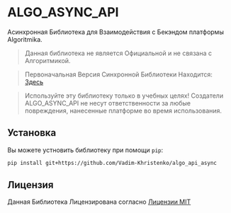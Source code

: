 # ALGO_ASYNC_API

Асинхронная Библиотека для Взаимодействия с Бекэндом платформы Algoritmika.

> Данная библиотека не является Официальной и не связана с Алгоритмикой.

> Первоначальная Версия Синхронной Библиотеки Находится: [Здесь](https://github.com/moontr3/algo_api/)

> Используйте эту библиотеку только в учебных целях! Создатели ALGO_ASYNC_API не несут ответственности за любые повреждения, нанесенные платформе во время использования.

## Установка

Вы можете устновить библиотеку при помощи `pip`:

```bash
pip install git+https://github.com/Vadim-Khristenko/algo_api_async
```

## Лицензия

Данная Библиотека Лицензирована согласно [Лицензии MIT](LICENSE)
